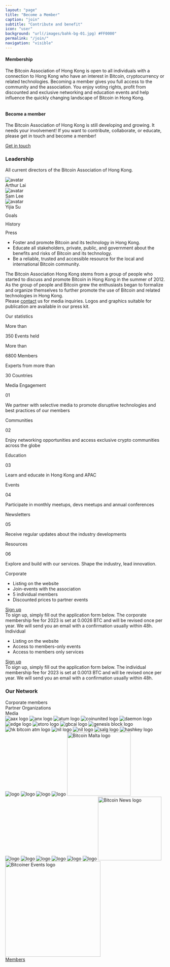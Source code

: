 ```yaml
---
layout: "page"
title: "Become a Member"
caption: "join"
subtitle: "Contribute and benefit"
icon: "user"
background: "url(/images/bahk-bg-01.jpg) #FF0000"
permalink: "/join/"
navigation: "visible"
---
```


<div class="join">

  <div class="first">
    <div class="content">
      <h4>Membership</h4>
      <p>The Bitcoin Association of Hong Kong is open to all individuals with a connection to Hong Kong who have an interest in Bitcoin, cryptocurrency or related technologies. Becoming a member gives you full access to the community and the association. You enjoy voting rights, profit from discounted and exclusive networking and education events and help influence the quickly changing landscape of Bitcoin in Hong Kong.</p>
    </div>
    <img src="/images/join1.svg" alt="">  
  </div>

  <div class="about">
    <div class="first">
    <div class="content">
      <h4>Become a member</h4>
      <p>The Bitcoin Association of Hong Kong is still developing and growing. It needs your involvement! If you want to contribute, collaborate, or educate, please get in touch and become a member!</p>
      <a class="nbtn" href="#join-member">Get in touch</a>
    </div>
    <img src="/images/about1.svg" alt="">
  </div>

  <div class="second">
    <h3>Leadership</h3>
    <p>All current directors of the Bitcoin Association of Hong Kong.</p>
    <div class="slider slider0">
      <div>
        <div class="card">
          <img src="/images/card-image.svg" alt="avatar">
          <div class="name">Arthur Lai</div>
        </div>
      </div>
      <div>
        <div class="card">
          <img src="/images/card-image.svg" alt="avatar">
          <div class="name">Sam Lee</div>
        </div>
      </div>
      <div>
        <div class="card">
          <img src="/images/card-image.svg" alt="avatar">
          <div class="name">Yijia Su</div>
        </div>
      </div>
     </div>
  </div>
   <div class="third">
    <div class="wrapper">
      <div class="tabs">
        <div class="tab1 current" data-tab="tab-1">
          <span>Goals</span>
          <svg width="24" height="24" viewBox="0 0 24 24" fill="none" xmlns="http://www.w3.org/2000/svg">
            <path d="M12.7407 15.7238C12.501 15.7714 12.2534 15.7969 12 15.7969C9.90637 15.7969 8.20312 14.0936 8.20312 12C8.20312 9.90637 9.90637 8.20312 12 8.20312C14.0936 8.20312 15.7969 9.90637 15.7969 12C15.7969 12.2534 15.7714 12.501 15.7238 12.7407L13.4916 10.5084C13.0931 10.11 12.5634 9.89062 12 9.89062C11.4366 9.89062 10.9069 10.11 10.5084 10.5084C10.11 10.9069 9.89062 11.4366 9.89062 12C9.89062 12.5634 10.11 13.0931 10.5084 13.4916L12.7407 15.7238Z"/>
            <path d="M22.9261 16.96L21.4133 15.4471C21.2618 15.2957 21.0912 15.1701 20.907 15.0727C21.2402 14.109 21.4219 13.0754 21.4219 12C21.4219 6.80475 17.1953 2.57812 12 2.57812C6.80475 2.57812 2.57812 6.80475 2.57812 12C2.57812 17.1953 6.80475 21.4219 12 21.4219C13.0757 21.4219 14.1099 21.2401 15.0738 20.9066C15.1714 21.091 15.2961 21.2624 15.4473 21.4135L16.96 22.9261C15.4473 23.6155 13.7679 24 12 24C5.38312 24 0 18.6169 0 12C0 5.38312 5.38312 0 12 0C18.6169 0 24 5.38312 24 12C24 13.7679 23.6155 15.4473 22.9261 16.96Z"/>
            <path d="M14.9865 17.9696L14.8583 19.4886C13.97 19.829 13.0065 20.0156 12 20.0156C7.5802 20.0156 3.98438 16.4198 3.98438 12C3.98438 7.5802 7.5802 3.98438 12 3.98438C16.4198 3.98438 20.0156 7.5802 20.0156 12C20.0156 13.0065 19.829 13.97 19.4886 14.8583L17.9696 14.9865L16.8547 13.8717C17.0795 13.2905 17.2031 12.6595 17.2031 12C17.2031 9.13092 14.8691 6.79688 12 6.79688C9.13092 6.79688 6.79688 9.13092 6.79688 12C6.79688 14.8691 9.13092 17.2031 12 17.2031C12.6595 17.2031 13.2905 17.0795 13.8717 16.8547L14.9865 17.9696Z"/>
            <path d="M16.238 19.863L16.4427 17.4372L11.5029 12.4974C11.2282 12.2229 11.2282 11.7776 11.5029 11.5031C11.64 11.3658 11.82 11.2971 12 11.2971C12.18 11.2971 12.36 11.3658 12.4971 11.5031L17.437 16.443L19.8627 16.2384C19.8825 16.2368 19.9021 16.2359 19.9219 16.2359C20.1075 16.2359 20.2866 16.3095 20.419 16.4419L23.402 19.425C23.5955 19.6184 23.6592 19.9066 23.5653 20.1637C23.4712 20.4207 23.2366 20.5998 22.964 20.6227L20.8044 20.8049L20.6224 22.9643C20.5994 23.2371 20.4203 23.4716 20.1634 23.5656C19.9063 23.6597 19.6181 23.5958 19.4246 23.4024L16.4416 20.4193C16.2951 20.2728 16.2206 20.0694 16.238 19.863Z"/>
            </svg>
        </div>
        <div class="tab1" data-tab="tab-2">
          <span>History</span>
          <svg width="24" height="24" viewBox="0 0 24 24" fill="none" xmlns="http://www.w3.org/2000/svg">
            <path d="M21.8438 19.7812H3.5625C2.39941 19.7812 1.45312 20.7275 1.45312 21.8906C1.45312 23.0537 2.39941 24 3.5625 24H21.8438C22.2321 24 22.5469 23.6852 22.5469 23.2969V20.4844C22.5469 20.096 22.2321 19.7812 21.8438 19.7812Z" />
            <path d="M19.7344 0V5.01434L21.1406 4.07684L22.5469 5.01434V0H19.7344Z" />
            <path d="M19.4213 6.91315C19.2056 7.05707 18.9282 7.07043 18.6995 6.94812C18.4709 6.82562 18.3281 6.5874 18.3281 6.32812V0H3.5625C2.39941 0 1.45312 0.946289 1.45312 2.10938V19.08C2.04108 18.6376 2.77167 18.375 3.5625 18.375H21.8438C22.0902 18.375 22.3268 18.4178 22.5469 18.4958V6.70441L21.1406 5.76691L19.4213 6.91315Z"/>
            </svg>
        </div>
        <div class="tab1" data-tab="tab-3">
          <span>Press</span>
          <svg width="24" height="24" viewBox="0 0 24 24" fill="none" xmlns="http://www.w3.org/2000/svg">
            <g clip-path="url(#clip0)">
            <path d="M20.6087 3.13086H19.7636C19.8005 3.38717 19.8261 3.64705 19.8261 3.91348V20.87C19.8261 22.0732 19.3673 23.1687 18.6204 24.0004H20.6087C21.0409 24.0004 21.3913 23.6501 21.3913 23.2178V3.91344C21.3913 3.48125 21.0409 3.13086 20.6087 3.13086Z" />
            <path d="M14.3478 0C13.9158 0 13.5652 0.350297 13.5652 0.782625V3.13045H3.39131C2.95927 3.13045 2.60869 3.48075 2.60869 3.91308V13.1432C3.46284 13.0771 4.55822 13.0435 4.95652 13.0435C7.70175 13.0435 10.179 14.6558 11.327 17.0794C11.9998 16.6327 12.7605 16.3438 13.5653 16.2298V17.8167C12.8003 17.9708 12.1002 18.3508 11.5425 18.9243C11.1233 19.3549 10.3923 19.1722 10.2284 18.5916C9.56508 16.2465 7.39706 14.6087 4.95656 14.6087C4.60936 14.6087 3.38831 14.6412 2.60874 14.7055V23.2174C2.60874 23.6497 2.95931 24 3.39136 24C8.07689 24 10.4393 24 15.1305 24C16.8567 24 18.261 22.5958 18.261 20.8695V3.91303C18.2609 1.75528 16.5056 0 14.3478 0ZM6.52172 6.26086H9.65217C10.0842 6.26086 10.4348 6.61116 10.4348 7.04348C10.4348 7.47581 10.0842 7.82611 9.65217 7.82611H6.52172C6.08967 7.82611 5.73909 7.47581 5.73909 7.04348C5.73909 6.61116 6.08967 6.26086 6.52172 6.26086ZM13.5652 10.9565H6.52172C6.08967 10.9565 5.73909 10.6062 5.73909 10.1739C5.73909 9.74156 6.08967 9.39127 6.52172 9.39127H13.5652V10.9565ZM16.6957 18.1592C16.2351 17.8923 15.7001 17.7391 15.1305 17.7391V1.69922C16.0415 2.02228 16.6957 2.89275 16.6957 3.91308V18.1592Z" />
            </g>
            <defs>
            <clipPath id="clip0">
            <rect width="24" height="24" fill="white"/>
            </clipPath>
            </defs>
            </svg>
        </div>
      </div>
      <div class="contents">
        <div id="tab-1" class="content current-content">
          <ul>
            <li><span>Foster and promote Bitcoin and its technology in Hong Kong.</span></li>
            <li><span>Educate all stakeholders, private, public, and government about the benefits and risks of Bitcoin and its technology.</span></li>
            <li><span>Be a reliable, trusted and accessible resource for the local and international Bitcoin community.</span></li>
          </ul>
        </div>
        <div id="tab-2" class="content">
          The Bitcoin Association Hong Kong stems from a group of people who started to discuss and promote Bitcoin in Hong Kong in the summer of 2012. As the group of people and Bitcoin grew the enthusiasts began to formalize and organize themselves to further promote the use of Bitcoin and related technologies in Hong Kong.
        </div>
        <div id="tab-3" class="content">
          Please <a href="/contact/">contact</a> us for media inquiries. Logos and graphics suitable for publication are available in our press kit.
        </div>
      </div>
    </div>
  </div>

  <div class="fourth" id="fourth">
    <p>Our statistics</p>
    <div class="slider slider1">
      <div>
        <div class="card first-card">
          <p>More than</p>
          <div class="stats">
            <span class="count">350</span>
            Events held
          </div>
        </div>
      </div>
      <div>
        <div class="card second-card">
          <p>More than</p>
          <div class="stats">
            <span class="count">6800</span>
            Members
          </div>
        </div>
      </div>
      <div>
        <div class="card third-card">
          <p>Experts from more than </p>
          <div class="stats">
            <span class="count">30</span>
            Countries
          </div>
        </div>
      </div>
    </div>
  </div>

  </div>



  <div class="second">
    <div class="slider1">
      <div>
        <div class="elem">
          <div class="elem-header">
            <p>Media Engagement</p>
            <span>01</span>
          </div>
          <p>We partner with selective media to promote disruptive technologies and best practices of our members</p>
        </div>
      </div>
      <div>
        <div class="elem">
          <div class="elem-header">
            <p>Communities </p>
            <span>02</span>
          </div>
          <p>Enjoy networking opportunities and access exclusive crypto communities across the globe</p>
        </div>
      </div>
      <div>
        <div class="elem">
          <div class="elem-header">
            <p>Education</p>
            <span>03</span>
          </div>
          <p>Learn and educate in Hong Kong and APAC </p>
        </div>
      </div>
      <div>
        <div class="elem">
          <div class="elem-header">
            <p>Events</p>
            <span>04</span>
          </div>
          <p>Participate in monthly meetups, devs meetups and annual conferences </p>
        </div>
      </div>
      <div>
        <div class="elem">
          <div class="elem-header">
            <p>Newsletters</p>
            <span>05</span>
          </div>
          <p>Receive regular updates about the industry developments </p>
        </div>
      </div>
      <div>
      <div class="elem">
        <div class="elem-header">
            <p>Resources</p>
            <span>06</span>
          </div>
          <p>Explore and build with our services. Shape the industry, lead innovation.
           </p>
        </div>
      </div>
    </div>
  </div>


  <div class="third" id="join-member">
    <div class="slider">
      <div>
        <div class="offer">
          <div class="info">
            <div class="head">
              <span>Corporate</span>
              <img src="/images/join-corporate.svg" alt="" >
            </div>
            <ul>
              <li><span>Listing on the website</span></li>
              <li><span>Join-events with the association</span></li>
              <li><span>5 individual members</span></li>
              <li><span>Discounted prices to partner events </span></li>
            </ul>
            <a href="https://join.bitcoin.org.hk/Org">Sign up</a>
          </div>
          <div class="bonus">To sign up, simply fill out the application form below. The corporate membership fee for 2023 is set at 0.0026 BTC and will be revised once per year. We will send you an email with a confirmation usually within 48h.</div>
        </div>
      </div>
      <div>
        <div class="offer">
          <div class="info">
            <div class="head">
              <span>Individual</span>
              <img src="/images/join-individual.svg" alt="">
            </div>
            <ul>
              <li><span>Listing on the website </span></li>
              <li><span>Access to members-only events</span></li>
              <li><span>Access to members only services</span></li>
            </ul>
            <a href="https://join.bitcoin.org.hk/Indiv">Sign up</a>
          </div>
          <div class="bonus">To sign up, simply fill out the application form below. The individual membership fee for 2023 is set at 0.0013 BTC and will be revised once per year. We will send you an email with a confirmation usually within 48h.</div>
        </div>
      </div>
    </div>
  </div>

  <div class="network">
    <h3>Our Network</h3>
    <div class="tabs">
      <div class="tab1 " data-tab="corp">
        Corporate members
      </div>
      <div class="tab1 current" data-tab="org">
        Partner Organizations
      </div>
      <div class="tab1" data-tab="com">
        Media
      </div>
    </div>
    <div class="logos">
      <div id="corp" class="content">
      	<img src="/media/corp/aax.png" alt="aax logo">
      	<img src="/media/corp/anx.png" alt="anx logo">
	<img src="/media/corp/atum.png" alt="atum logo">
	<img src="/media/corp/coinunited.png" alt= "coinunited logo">
	<img src="/media/corp/daemon.png" alt= "daemon logo">
	<img src="/media/corp/edge.png" alt="edge logo">
	<img src="/media/corp/etoro.png" alt="etoro logo">
	<img src="/media/corp/gbcai.png" alt="gbcai logo">
	<img src="/media/corp/gb.png" alt="genesis block logo">
	<img src="/media/corp/hkbitcoinatm.png" alt="hk bitcoin atm logo">
	<img src="/media/corp/nil.png" alt="nil logo">
	<img src="/media/corp/onesatoshi.png" alt="nil logo">
	<img src="/media/corp/salg.svg" alt="salg logo">
  	<img src="/media/corp/hashkey.png" alt="hashkey logo">
      </div>
      <div id="org" class="content  current-content">
	<img src="/media/org/adam.svg" alt="logo">
	<img src="/media/org/bach.png" alt="logo">
	<img src="/media/org/bck.svg" alt="logo">
	<img src="/media/org/ffm.svg" alt="logo">
   <img src="/media/org/bitcoin_malta.jpg" width="200" alt="Bitcoin Malta logo">  
      </div>
      <div id="com" class="content">
	<img src="/media/media/jinse.svg" alt="logo">
	<img src="/media/media/bitcoinmagazine.png" alt="logo">
	<img src="/media/media/chaintalk.png" alt="logo">
	<img src="/media/media/coindesk.svg" alt="logo">
	<img src="/media/media/cointelegraph.svg" alt="logo">
	<img src="/media/media/forkast.png" alt="logo">
  <img src="/media/media/bitcoin_news.jpg" width="200" alt="Bitcoin News logo">
  <img src="/media/media/bitcoiner_events.png" alt="Bitcoiner Events logo" width="300">
      </div>
    </div>
    <a href="/members/" class="nbtn">Members</a>
  </div>

</div>
